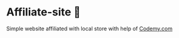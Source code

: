 # Affiliate-site :money_mouth_face:                                                                                                                                                                                                                                                                                                        
Simple website affiliated with local store
 with help of <a href="http://johnelder.com/">Codemy.com</a>

